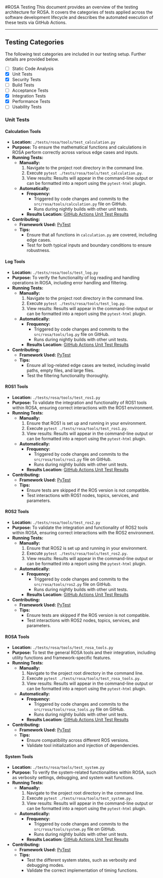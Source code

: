#ROSA Testing
This document provides an overview of the testing architecture for ROSA. It covers the categories of tests applied across the software development lifecycle and describes the automated execution of these tests via GitHub Actions.

---

## Testing Categories

The following test categories are included in our testing setup. Further details are provided below.

- [ ] Static Code Analysis
- [x] Unit Tests
- [x] Security Tests
- [ ] Build Tests
- [ ] Acceptance Tests
- [x] Integration Tests
- [x] Performance Tests
- [ ] Usability Tests

### Unit Tests

#### Calculation Tools

- **Location:** `./tests/rosa/tools/test_calculation.py`
- **Purpose:** To ensure the mathematical functions and calculations in ROSA perform correctly across various edge cases and inputs.
- **Running Tests:**
  - **Manually:**
    1. Navigate to the project root directory in the command line.
    2. Execute `pytest ./tests/rosa/tools/test_calculation.py`.
    3. View results: Results will appear in the command-line output or can be formatted into a report using the `pytest-html` plugin.
  - **Automatically:**
    - **Frequency:**
      - Triggered by code changes and commits to the `src/rosa/tools/calculation.py` file on GitHub.
      - Runs during nightly builds with other unit tests.
    - **Results Location:** [GitHub Actions Unit Test Results](https://github.com/nasa-jpl/rosa/actions/workflows/unit-tests.yml)
- **Contributing:**
  - **Framework Used:** [PyTest](https://docs.pytest.org/en/8.2.x/)
  - **Tips:**
    - Ensure that all functions in `calculation.py` are covered, including edge cases.
    - Test for both typical inputs and boundary conditions to ensure robustness.

#### Log Tools

- **Location:** `./tests/rosa/tools/test_log.py`
- **Purpose:** To verify the functionality of log reading and handling operations in ROSA, including error handling and filtering.
- **Running Tests:**
  - **Manually:**
    1. Navigate to the project root directory in the command line.
    2. Execute `pytest ./tests/rosa/tools/test_log.py`.
    3. View results: Results will appear in the command-line output or can be formatted into a report using the `pytest-html` plugin.
  - **Automatically:**
    - **Frequency:**
      - Triggered by code changes and commits to the `src/rosa/tools/log.py` file on GitHub.
      - Runs during nightly builds with other unit tests.
    - **Results Location:** [GitHub Actions Unit Test Results](https://github.com/nasa-jpl/rosa/actions/workflows/unit-tests.yml)
- **Contributing:**
  - **Framework Used:** [PyTest](https://docs.pytest.org/en/8.2.x/)
  - **Tips:**
    - Ensure all log-related edge cases are tested, including invalid paths, empty files, and large files.
    - Test the filtering functionality thoroughly.

#### ROS1 Tools

- **Location:** `./tests/rosa/tools/test_ros1.py`
- **Purpose:** To validate the integration and functionality of ROS1 tools within ROSA, ensuring correct interactions with the ROS1 environment.
- **Running Tests:**
  - **Manually:**
    1. Ensure that ROS1 is set up and running in your environment.
    2. Execute `pytest ./tests/rosa/tools/test_ros1.py`.
    3. View results: Results will appear in the command-line output or can be formatted into a report using the `pytest-html` plugin.
  - **Automatically:**
    - **Frequency:**
      - Triggered by code changes and commits to the `src/rosa/tools/ros1.py` file on GitHub.
      - Runs during nightly builds with other unit tests.
    - **Results Location:** [GitHub Actions Unit Test Results](https://github.com/nasa-jpl/rosa/actions/workflows/unit-tests.yml)
- **Contributing:**
  - **Framework Used:** [PyTest](https://docs.pytest.org/en/8.2.x/)
  - **Tips:**
    - Ensure tests are skipped if the ROS version is not compatible.
    - Test interactions with ROS1 nodes, topics, services, and parameters.

#### ROS2 Tools

- **Location:** `./tests/rosa/tools/test_ros2.py`
- **Purpose:** To validate the integration and functionality of ROS2 tools within ROSA, ensuring correct interactions with the ROS2 environment.
- **Running Tests:**
  - **Manually:**
    1. Ensure that ROS2 is set up and running in your environment.
    2. Execute `pytest ./tests/rosa/tools/test_ros2.py`.
    3. View results: Results will appear in the command-line output or can be formatted into a report using the `pytest-html` plugin.
  - **Automatically:**
    - **Frequency:**
      - Triggered by code changes and commits to the `src/rosa/tools/ros2.py` file on GitHub.
      - Runs during nightly builds with other unit tests.
    - **Results Location:** [GitHub Actions Unit Test Results](https://github.com/nasa-jpl/rosa/actions/workflows/unit-tests.yml)
- **Contributing:**
  - **Framework Used:** [PyTest](https://docs.pytest.org/en/8.2.x/)
  - **Tips:**
    - Ensure tests are skipped if the ROS version is not compatible.
    - Test interactions with ROS2 nodes, topics, services, and parameters.

#### ROSA Tools

- **Location:** `./tests/rosa/tools/test_rosa_tools.py`
- **Purpose:** To test the general ROSA tools and their integration, including utility functions and framework-specific features.
- **Running Tests:**
  - **Manually:**
    1. Navigate to the project root directory in the command line.
    2. Execute `pytest ./tests/rosa/tools/test_rosa_tools.py`.
    3. View results: Results will appear in the command-line output or can be formatted into a report using the `pytest-html` plugin.
  - **Automatically:**
    - **Frequency:**
      - Triggered by code changes and commits to the `src/rosa/tools/rosa_tools.py` file on GitHub.
      - Runs during nightly builds with other unit tests.
    - **Results Location:** [GitHub Actions Unit Test Results](https://github.com/nasa-jpl/rosa/actions/workflows/unit-tests.yml)
- **Contributing:**
  - **Framework Used:** [PyTest](https://docs.pytest.org/en/8.2.x/)
  - **Tips:**
    - Ensure compatibility across different ROS versions.
    - Validate tool initialization and injection of dependencies.

#### System Tools

- **Location:** `./tests/rosa/tools/test_system.py`
- **Purpose:** To verify the system-related functionalities within ROSA, such as verbosity settings, debugging, and system wait functions.
- **Running Tests:**
  - **Manually:**
    1. Navigate to the project root directory in the command line.
    2. Execute `pytest ./tests/rosa/tools/test_system.py`.
    3. View results: Results will appear in the command-line output or can be formatted into a report using the `pytest-html` plugin.
  - **Automatically:**
    - **Frequency:**
      - Triggered by code changes and commits to the `src/rosa/tools/system.py` file on GitHub.
      - Runs during nightly builds with other unit tests.
    - **Results Location:** [GitHub Actions Unit Test Results](https://github.com/nasa-jpl/rosa/actions/workflows/unit-tests.yml)
- **Contributing:**
  - **Framework Used:** [PyTest](https://docs.pytest.org/en/8.2.x/)
  - **Tips:**
    - Test the different system states, such as verbosity and debugging modes.
    - Validate the correct implementation of timing functions.
